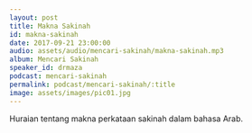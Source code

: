 ```yaml
---
layout: post
title: Makna Sakinah
id: makna-sakinah
date: 2017-09-21 23:00:00
audio: assets/audio/mencari-sakinah/makna-sakinah.mp3
album: Mencari Sakinah
speaker_id: drmaza
podcast: mencari-sakinah
permalink: podcast/mencari-sakinah/:title
image: assets/images/pic01.jpg
---
```


Huraian tentang makna perkataan sakinah dalam bahasa Arab.
